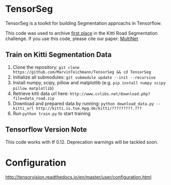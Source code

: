 # TensorSeg
TensorSeg is a toolkit for building Segmentation approachs in Tensorflow.

This code was used to archive [first place](http://www.cvlibs.net/datasets/kitti/eval_road_detail.php?result=ca96b8137feb7a636f3d774c408b1243d8a6e0df) in the Kitti Road Segmentation challenge. If you use this code, please cite our paper: [MultiNet](https://arxiv.org/abs/1612.07695)

## Train on Kitti Segmentation Data

1. Clone the repository: `git clone https://github.com/MarvinTeichmann/TensorSeg && cd TensorSeg`
2. Initialize all submodules: `git submodule update --init --recursive`
3. Install numpy, scipy, pillow and matplotlib 
(e.g. `pip install numpy scipy pillow matplotlib`)
4. Retrieve kitti data url here: `http://www.cvlibs.net/download.php?file=data_road.zip`
3. Download and prepared data by running: `python download_data.py --kitti_url http://kitti.is.tue.mpg.de/kitti/?????????.???`  
4. Run `python train.py` to start training

## Tensorflow Version Note

This code works with tf 0.12. Deprecation warnings will be tackled soon.


# Configuration 

http://tensorvision.readthedocs.io/en/master/user/configuration.html